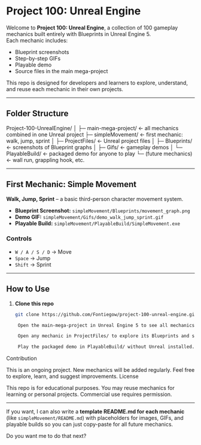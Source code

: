 # Project 100: Unreal Engine

Welcome to **Project 100: Unreal Engine**, a collection of 100 gameplay mechanics built entirely with Blueprints in Unreal Engine 5.  
Each mechanic includes:
- Blueprint screenshots
- Step-by-step GIFs
- Playable demo
- Source files in the main mega-project

This repo is designed for developers and learners to explore, understand, and reuse each mechanic in their own projects.

---

## Folder Structure

Project-100-UnrealEngine/
│
├─ main-mega-project/ ← all mechanics combined in one Unreal project
├─ simpleMovement/ ← first mechanic: walk, jump, sprint
│ ├─ ProjectFiles/ ← Unreal project files
│ ├─ Blueprints/ ← screenshots of Blueprint graphs
│ ├─ Gifs/ ← gameplay demos
│ └─ PlayableBuild/ ← packaged demo for anyone to play
└─ (future mechanics) ← wall run, grappling hook, etc.


---

## First Mechanic: Simple Movement

**Walk, Jump, Sprint** – a basic third-person character movement system.

- **Blueprint Screenshot:** `simpleMovement/Blueprints/movement_graph.png`  
- **Demo GIF:** `simpleMovement/Gifs/demo_walk_jump_sprint.gif`  
- **Playable Build:** `simpleMovement/PlayableBuild/SimpleMovement.exe`  

### Controls
- `W / A / S / D` → Move  
- `Space` → Jump  
- `Shift` → Sprint  

---

## How to Use

1. **Clone this repo**  
   ```bash
   git clone https://github.com/Fontiegow/project-100-unreal-engine.git

    Open the main-mega-project in Unreal Engine 5 to see all mechanics combined.

    Open any mechanic in ProjectFiles/ to explore its Blueprints and setup.

    Play the packaged demo in PlayableBuild/ without Unreal installed.

Contribution

This is an ongoing project. New mechanics will be added regularly.
Feel free to explore, learn, and suggest improvements.
License

This repo is for educational purposes. You may reuse mechanics for learning or personal projects. Commercial use requires permission.


---

If you want, I can also write a **template README.md for each mechanic** (like `simpleMovement/README.md`) with placeholders for images, GIFs, and playable builds so you can just copy-paste for all future mechanics.  

Do you want me to do that next?
